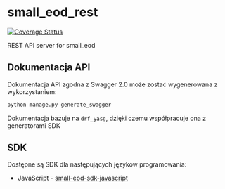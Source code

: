 # small_eod_rest

[![Coverage Status](https://coveralls.io/repos/github/watchdogpolska/small_eod/badge.svg?branch=dev)](https://coveralls.io/github/watchdogpolska/small_eod?branch=dev)

REST API server for small_eod

## Dokumentacja API

Dokumentacja API zgodna z Swagger 2.0 może zostać wygenerowana z wykorzystaniem:

```bash
python manage.py generate_swagger
```

Dokumentacja bazuje na `drf_yasg`, dzięki czemu współpracuje ona z generatorami SDK

## SDK

Dostępne są SDK dla następujących języków programowania:

* JavaScript - [small-eod-sdk-javascript](https://github.com/watchdogpolska/small-eod-sdk-javascript)
